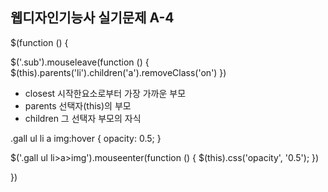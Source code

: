 ## 웹디자인기능사 실기문제 A-4

$(function () {

$('.sub').mouseleave(function () {
  $(this).parents('li').children('a').removeClass('on')
})

  * closest 시작한요소로부터 가장 가까운 부모
  * parents 선택자(this)의 부모
  * children 그 선택자 부모의 자식




.gall ul li a img:hover {
    opacity: 0.5;
}

$('.gall ul li>a>img').mouseenter(function () {
        $(this).css('opacity', '0.5');
    })

  
})
